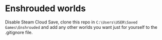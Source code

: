 # Enshrouded worlds

Disable Steam Cloud Save, clone this repo in `C:\Users\USER\Saved Games\Enshrouded` and add any other worlds you want just for yourself to the .gitignore file.
